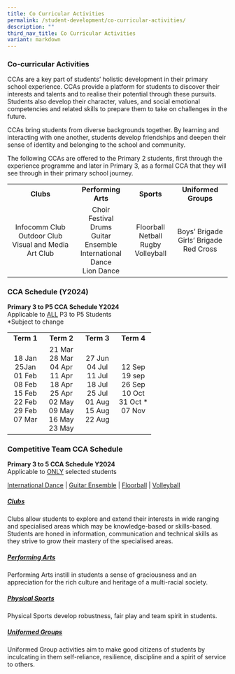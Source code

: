 ```yaml
---
title: Co Curricular Activities
permalink: /student-development/co-curricular-activities/
description: ""
third_nav_title: Co Curricular Activities
variant: markdown
---
```

### Co-curricular Activities
CCAs are a key part of students’ holistic development in their primary school experience. CCAs provide a platform for students to discover their interests and talents and to realise their potential through these pursuits. Students also develop their character, values, and social emotional competencies and related skills to prepare them to take on challenges in the future.

CCAs bring students from diverse backgrounds together. By learning and interacting with one another, students develop friendships and deepen their sense of identity and belonging to the school and community.
  
The following CCAs are offered to the Primary 2 students, first through the experience programme and later in Primary 3, as a formal CCA that they will see through in their primary school journey.

<table style="width:100%">
	<tbody><tr>
		<td width="30%" style="text-align: center"><b>Clubs</b></td>
		<td width="25%" style="text-align: center"><b>Performing Arts</b></td>
		<td width="20%" style="text-align: center"><b>Sports</b></td>
		<td width="25%" style="text-align: center"><b>Uniformed Groups</b></td>
	</tr>
	<tr>
		<td style="text-align: center">Infocomm Club <br>Outdoor Club<br>Visual and Media Art Club</td>
		<td style="text-align: center">Choir<br>Festival Drums<br>Guitar Ensemble<br>International Dance<br>Lion Dance</td>
		<td style="text-align: center">Floorball<br>Netball<br>Rugby<br>Volleyball</td>
		<td style="text-align: center">Boys’ Brigade<br>Girls’ Brigade<br>Red Cross</td>
	</tr>
	<tr>
	</tr>
</tbody></table>


### CCA Schedule (Y2024)
<b>Primary 3 to P5 CCA Schedule Y2024</b><br>
Applicable to <u>ALL</u> P3 to P5 Students<br>
*Subject to change <br>
<table>
	<tbody>
	<tr>
		<td width="25%" style="text-align: center"><b>Term 1</b></td>
		<td width="25%" style="text-align: center"><b>Term 2</b></td>
		<td width="25%" style="text-align: center"><b>Term 3</b></td>
		<td width="25%" style="text-align: center"><b>Term 4</b></td>
	</tr>
	<tr>
		<td style="text-align: center">
			18 Jan<br>
			25Jan<br>
			01 Feb<br>
			08 Feb<br>
			15 Feb<br>
			22 Feb<br>
			29 Feb<br>
			07 Mar
		</td>
		<td style="text-align: center">
			21 Mar<br>
			28 Mar<br>
			04 Apr<br>
			11 Apr<br>
			18 Apr<br>
			25 Apr<br>
			02 May<br>
			09 May<br>
			16 May<br>
			23 May
		</td>
		<td style="text-align: center">
			27 Jun<br>
			04 Jul<br>
			11 Jul<br>
			18 Jul<br>
			25 Jul<br>
			01 Aug<br>
			15 Aug<br>
			22 Aug<br>
		</td>
		<td style="text-align: center">
			12 Sep<br>
			19 sep<br>
			26 Sep<br>
			10 Oct<br>
			31 Oct *<br>
			07 Nov
		</td>
	</tr>
		<tr>
		</tr>
</tbody></table>

### Competitive Team CCA Schedule
<b>Primary 3 to 5 CCA Schedule Y2024</b><br>
Applicable to <u>ONLY</u> selected students<br>

<a href="/images/Cca_compet_2024/International_Dance_Competitive_Team_2024.JPG">International Dance</a> | <a target="_blank" href="/images/Cca_compet_2024/Guitar_Ensemble_Competitive_Team_2024.jpg">Guitar Ensemble</a> | <a target="_blank" href="/images/Cca_compet_2024/floorball_Competitive_Team_2024.jpg">Floorball</a> | <a target="_blank" href="/images/Cca_compet_2024/volleyball_Competitive_Team_2024.jpg">Volleyball</a>



##### [Clubs](https://moe-valourpri-staging.netlify.app/student-development/co-curricular-activities/clubs) <br>
Clubs allow students to explore and extend their interests in wide ranging and specialised areas which may be knowledge-based or skills-based. Students are honed in information, communication and technical skills as they strive to grow their mastery of the specialised areas.

##### [Performing Arts](https://moe-valourpri-staging.netlify.app/student-development/co-curricular-activities/performing-arts) <br>
Performing Arts instill in students a sense of graciousness and an appreciation for the rich culture and heritage of a multi-racial society.

##### [Physical Sports](https://moe-valourpri-staging.netlify.app/student-development/co-curricular-activities/physical-sports) <br>
Physical Sports develop robustness, fair play and team spirit in students.

##### [Uniformed Groups](https://moe-valourpri-staging.netlify.app/student-development/co-curricular-activities/uniformed-groups) <br>
Uniformed Group activities aim to make good citizens of students by inculcating in them self-reliance, resilience, discipline and a spirit of service to others.